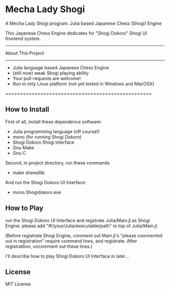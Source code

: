 Mecha Lady Shogi
===========================

A Mecha Lady Shogi program: Julia based Japanese Chess (Shogi) Engine

This Japanese Chess Engine dedicates
for "Shogi Dokoro" Shogi UI frontend system.

--------------------------------------------------

About This Project

--------------------------------------------------

* Julia language based Japanese Chess Engine
* (still now) weak Shogi playing ability
* Your pull-requests are welcome!
* Run in only Linux platform (not yet tested in Windows and MacOSX)

==================================================

How to Install
--------------------------------------------------

First of all, install these dependence software:

* Julia programming language (off course!)
* mono (for running Shogi Dokoro)
* Shogi Dokoro Shogi Interface
* Gnu Make
* Gnu C

Second, in project directory, run these commands

* make sharedlib

And run the Shogi Dokoro UI Interface:

* mono Shogidokoro.exe

How to Play
--------------------------------------------------

run the Shogi Dokoro UI Interface and regstrate Julia/Main.jl as Shogi Engine.
please add "#!/your/Julia/executable/path" to top of Julia/Main.jl.


(Before registrate Shogi Engine, comment out Main.jl's "please commented out in registration"
require command lines, and registrate. After registrattion, uncomment out these lines.)

I'll describe how to play Shogi Dokoro UI Interface in later...

License
--------------------------------------------------
MIT License







